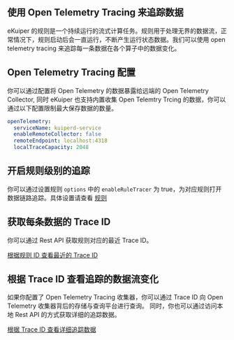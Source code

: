 ## 使用 Open Telemetry Tracing 来追踪数据

eKuiper 的规则是一个持续运行的流式计算任务。规则用于处理无界的数据流，正常情况下，规则启动后会一直运行，不断产生运行状态数据。我们可以使用 open telemetry tracing 来追踪每一条数据在各个算子中的数据变化。

## Open Telemetry Tracing 配置

你可以通过配置将 Open Telemetry 的数据暴露给远端的 Open Telemetry Collector, 同时 eKuiper 也支持内置收集 Open Telemtry Trcing 的数据，你可以通过以下配置限制最大保存数据的数量。

```yaml
openTelemetry:
  serviceName: kuiperd-service
  enableRemoteCollector: false
  remoteEndpoint: localhost:4318
  localTraceCapacity: 2048
```

## 开启规则级别的追踪

你可以通过设置规则 `options` 中的 `enableRuleTracer` 为 true，为对应规则打开数据链路追踪。具体设置请查看 [规则](../../guide/rules/overview.md#选项)

## 获取每条数据的 Trace ID

你可以通过 Rest API 获取规则对应的最近 Trace ID。

[根据规则 ID 查看最近的 Trace ID](../../api/restapi/trace.md#根据规则-id-查看最近的-trace-id)

## 根据 Trace ID 查看追踪的数据流变化

如果你配置了 Open Telemetry Tracing 收集器，你可以通过 Trace ID 向 Open Telemetry 收集器背后的存储与查询平台进行查询。 同时，你也可以通过访问本地 Rest API 的方式获取详细的追踪数据。

[根据 Trace ID 查看详细追踪数据](../../api/restapi/trace.md#根据-trace-id-查看详细追踪数据)
